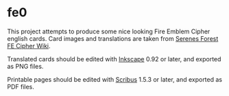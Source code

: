 # fe0

This project attempts to produce some nice looking Fire Emblem Cipher english cards. Card images and translations are taken from [Serenes Forest FE Cipher Wiki](http://serenesforest.net/wiki/index.php/Fire_Emblem_TCG).

Translated cards should be edited with [Inkscape](http://inkscape.org/) 0.92 or later, and exported as PNG files.

Printable pages should be edited with [Scribus](http://www.scribus.net/) 1.5.3 or later, and exported as PDF files.
